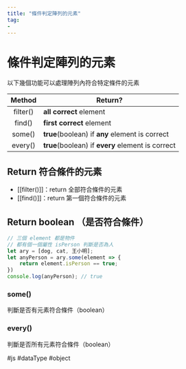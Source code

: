 ```yaml
---
title: "條件判定陣列的元素"
tag: 
- 
---
```

# 條件判定陣列的元素
以下幾個功能可以處理陣列內符合特定條件的元素

|  Method  | Return?                             		|
|:--------:|----------------------------------------|
| filter()| **all correct** element            		  |
| find()  | **first correct** element					       |
| some()  | **true**(boolean) if **any** element is correct   |
| every() | **true**(boolean) if **every** element is correct |

## Return 符合條件的元素
- [[filter()]]：return 全部符合條件的元素
- [[find()]]：return 第一個符合條件的元素

## Return boolean （是否符合條件）
```js
// 三個 element 都是物件
// 都有個一個屬性 isPerson 判斷是否為人
let ary = [dog, cat, 王小明];
let anyPerson = ary.some(element => {
	return element.isPerson == true;
})
console.log(anyPerson); // true
```
### some()
判斷是否有元素符合條件（boolean）
### every()
判斷是否所有元素符合條件（boolean）

#js #dataType #object